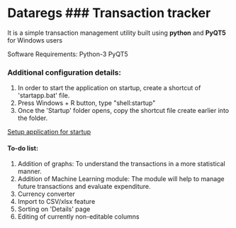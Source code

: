 # Dataregs ### Transaction tracker
It is a simple transaction management utility built using **python** and **PyQT5** for Windows users

Software Requirements:
Python-3
PyQT5

### Additional configuration details:
  1. In order to start the application on startup, create a shortcut of 'startapp.bat' file.
  2. Press Windows + R button, type "shell:startup"
  3. Once the 'Startup' folder opens, copy the shortcut file create earlier into the folder.
  
  [Setup application for startup](https://support.microsoft.com/en-us/windows/add-an-app-to-run-automatically-at-startup-in-windows-10-150da165-dcd9-7230-517b-cf3c295d89dd)
 
#### To-do list:
  1. Addition of graphs:
     To understand the transactions in a more statistical manner.
  2. Addition of Machine Learning module:
     The module will help to manage future transactions and evaluate expenditure.
  3. Currency converter
  4. Import to CSV/xlsx feature
  5. Sorting on 'Details' page
  6. Editing of currently non-editable columns
